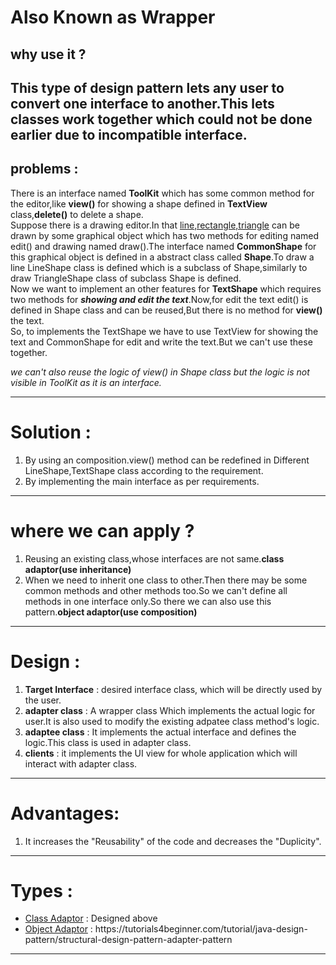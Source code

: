 # Also Known as Wrapper 

## why use it ?
This type of design pattern lets any user to convert one interface to another.This lets classes
work together which could not be done earlier due to incompatible interface.
---
## problems :

There is an interface named **ToolKit** which has some common method for the editor,like
**view()** for showing a shape defined in **TextView** class,**delete()** to delete a shape.
<br/>
Suppose there is a drawing editor.In that <u>line,rectangle,triangle</u> can be drawn by some graphical 
object which has two methods for editing named edit() and drawing named draw().The interface named
**CommonShape** for this graphical object is defined in a abstract class called **Shape**.To draw
a line LineShape class is defined which is a subclass of Shape,similarly to draw TriangleShape
class of subclass Shape is defined.
<br/>
Now we want to implement an other features for **TextShape** which requires two methods for 
<i>**showing and edit the text**</i>.Now,for edit the text edit() is defined in Shape class and
can be reused,But there is no method for **view()** the text.
<br/>
So, to implements the TextShape we have to use TextView for showing the text and CommonShape for
edit and write the text.But we can't use these together. 

<i>we can't also reuse the logic of view() in Shape class but the logic is not visible in ToolKit 
as it is an interface.</i>

---
# Solution : 

1. By using an composition.view() method can be redefined in Different LineShape,TextShape class
	according to the requirement.
2. By implementing the main interface as per requirements.

---
# where we can apply ?

1. Reusing an existing class,whose interfaces are not same.**class adaptor(__use inheritance__)**
2. When we need to inherit one class to other.Then there may be some common methods and other
	methods too.So we can't define all methods in one interface only.So there we can also use this 
	pattern.**object adaptor(__use composition__)**

---
# Design :

1. **Target Interface** : desired interface class, which will be directly used by the user.
2. **adapter class** : A wrapper class Which implements the actual logic for user.It is also used to 
						modify the existing adpatee class method's logic.
3. **adaptee class** : It implements the actual interface and defines the logic.This class is used in 
						adapter class.
4. **clients** : it implements the UI view for whole application which will interact with adapter class.
---

# Advantages:

 1. It increases the "Reusability" of the code and decreases the "Duplicity".
 
---

# Types :  

<ul>
	<li>
		<u>Class Adaptor</u> : Designed above
	</li>
	<li>
		<u>Object Adaptor</u> : https://tutorials4beginner.com/tutorial/java-design-
								pattern/structural-design-pattern-adapter-pattern
	</li>
</ul> 

---

